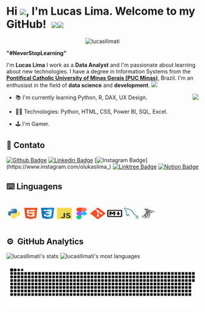 <h1 align="left">Hi <img src="https://raw.githubusercontent.com/kaueMarques/kaueMarques/master/hi.gif" width="30px">, I'm Lucas Lima. Welcome to my GitHub!&nbsp; <img src="https://github.com/TheDudeThatCode/TheDudeThatCode/blob/master/Assets/Rocket.gif" width="30px"><img src="https://github.com/TheDudeThatCode/TheDudeThatCode/blob/master/Assets/Earth.gif" width="30px"></h1>

<p align="center"> <img src="https://komarev.com/ghpvc/?username=lucasllimati" alt="lucasllimati" /> </p>
 
<p><b>"#NeverStopLearning"</b><p>

<div>
 <p>
  I'm <b>Lucas Lima</b> I work as a <b>Data Analyst</b> and I'm passionate about learning about new technologies. I have a degree in Information Systems from the <a href="https://www.pucminas.br/"><b>Pontifical Catholic University of Minas Gerais (PUC Minas)</b></a>, Brazil.
  I'm an enthusiast in the field of <b>data science</b> and <b>development</b>.
  <img src="https://github.com/TheDudeThatCode/TheDudeThatCode/blob/master/Assets/Developer.gif" width="30px"/></p>

  <p>
    <img align="right" height="120em" src="https://media.giphy.com/media/dWesBcTLavkZuG35MI/giphy.gif"/>
  </p>

- 📚 I'm currently learning Python, R, DAX, UX Design.

- 👨‍💻 Technologies: Python, HTML, CSS, Power BI, SQL, Excel.

- 🕹️ I'm Gamer.
</p>
</div>

<!-- <div>
 <p align="center">
   <a href="https://www.linkedin.com/in/lucasllimati/"><img align="left" alt="Lucas Lima | Linkedin" width="24px" src="https://github.com/lucasllimati/lucasllimati/blob/main/image/linkedin-in.svg" /></a>
   <a href="https://www.instagram.com/olukaslima_"><img align="left" alt="Lucas Lima | Instagram" width="24px" src="https://github.com/lucasllimati/lucasllimati/blob/main/image/instagram.svg" /></a>
   <a href="https://glory-jay-53e.notion.site/Lucas-Louren-o-de-Lima-9b861c29195143f0a522968c03baddc0"><img align="left" alt="Lucas Lima | Notion" width="24px" src="https://github.com/lucasllimati/lucasllimati/blob/main/image/notion.svg" /></a>
 </p>
</div> -->

## 📇 Contato

[![Github Badge](https://img.shields.io/badge/-Github-181717?style=flat-square&logo=Github&logoColor=white&link=https://github.com/lucasllimati)](https://github.com/lucasllimati)
[![Linkedin Badge](https://img.shields.io/badge/-LinkedIn-0A66C2?style=flat-square&logo=Linkedin&logoColor=white&link=https://www.linkedin.com/in/lucasllimati/)](https://www.linkedin.com/in/lucasllimati/)
[![Instagram Badge](https://img.shields.io/badge/-Instagram-E4405F?style=flat-square&labelColor=E4405F&logo=Instagram&logoColor=white&link=https://www.instagram.com/olukaslima_)](https://www.instagram.com/olukaslima_)
[![Linktree Badge](https://img.shields.io/badge/-Linktree-39E09B?style=flat-square&labelColor=39E09B&logo=Linktree&logoColor=white&link=https://linktr.ee/lucasllimati)](https://linktr.ee/lucasllimati)
[![Notion Badge](https://img.shields.io/badge/-Notion-000000?style=flat-square&labelColor=000000&logo=Linktree&logoColor=white&link=https://www.notion.so/Lucas-Louren-o-de-Lima-9b861c29195143f0a522968c03baddc0)](https://glory-jay-53e.notion.site/Lucas-Louren-o-de-Lima-9b861c29195143f0a522968c03baddc0)
<br>

## ⌨️ Linguagens

<div style="display: inline_block"><br>
  <img align="center" alt="Logo-Python" height="30" width="40" src="https://raw.githubusercontent.com/devicons/devicon/master/icons/python/python-original.svg">
  <img align="center" alt="Logo-HTML" height="30" width="40" src="https://raw.githubusercontent.com/devicons/devicon/master/icons/html5/html5-original.svg">
  <img align="center" alt="Logo-CSS" height="30" width="40" src="https://raw.githubusercontent.com/devicons/devicon/master/icons/css3/css3-original.svg">
  <img align="center" alt="Logo-JS" height="30" width="40" src="https://raw.githubusercontent.com/devicons/devicon/master/icons/javascript/javascript-original.svg">
 <img align="center" alt="Logo-Figma" height="30" width="40" src="https://raw.githubusercontent.com/devicons/devicon/master/icons/figma/figma-original.svg">
 <img align="center" alt="Logo-Git" height="30" width="40" src="https://raw.githubusercontent.com/devicons/devicon/master/icons/git/git-original.svg">
 <img align="center" alt="Logo-Markdown" height="30" width="40" src="https://raw.githubusercontent.com/devicons/devicon/master/icons/markdown/markdown-original.svg">
 <img align="center" alt="Logo-Mysql" height="30" width="40" src="https://raw.githubusercontent.com/devicons/devicon/master/icons/mysql/mysql-original.svg">
 <img align="center" alt="Logo-SqlServer" height="30" width="40" src="https://raw.githubusercontent.com/devicons/devicon/master/icons/microsoftsqlserver/microsoftsqlserver-plain.svg">
</div>

<!-- <a href="https://github.com/lucasllimati">
  <img align="center" src="https://github-readme-stats.vercel.app/api/top-langs/?username=lucasllimati&layout=compact&langs_count=16&theme=tokyonight&hide_langs_below=1" />
</a>

<a href="https://github.com/lucasllimati">
  <img align="center" src="https://github-readme-stats.vercel.app/api?username=lucasllimati&show_icons=true&theme=tokyonight&line_height=27" alt="Shubhamdeep's github stats"/>
</a> -->

<!-- <br><br><br><br><br><br> -->
<br>

## ⚙️ &nbsp;GitHub Analytics

<p align="left">
<img width="530em" src="https://github-readme-stats.vercel.app/api?username=lucasllimati&show_icons=true&theme=tokyonight" alt="lucasllimati's stats"/>
<img width="530em" src="https://github-readme-stats.vercel.app/api/top-langs/?username=lucasllimati&layout=compact&theme=tokyonight" alt="lucasllimati's most languages"/>
</p>

![Snake animation](https://github.com/lucasllimati/lucasllimati/blob/output/github-contribution-grid-snake.svg)
